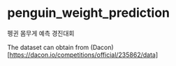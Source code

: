 # penguin_weight_prediction
펭귄 몸무게 예측 경진대회

The dataset can obtain from (Dacon)[https://dacon.io/competitions/official/235862/data]
